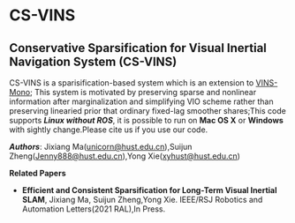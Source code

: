 # CS-VINS
## Conservative Sparsification for Visual Inertial Navigation System (CS-VINS)

CS-VINS is a sparisification-based system which is an extension to [VINS-Mono](https://github.com/HKUST-Aerial-Robotics/VINS-Mono); This system is motivated by preserving sparse and nonlinear information after marginalization and simplifying VIO scheme rather than preserving linearied prior that ordinary fixed-lag smoother shares;This code supports ***Linux without ROS***, it is possible to run on **Mac OS X** or **Windows** with sightly change.Please cite us if you use our code.

***Authors***: Jixiang Ma(unicorn@hust.edu.cn),Suijun Zheng(Jenny888@hust.edu.cn),Yong Xie(xyhust@hust.edu.cn)

**Related Papers**
* **Efficient and Consistent Sparsification for Long-Term Visual Inertial SLAM**, Jixiang Ma, Suijun Zheng,Yong Xie. IEEE/RSJ Robotics and Automation Letters(2021 RAL),In Press.


